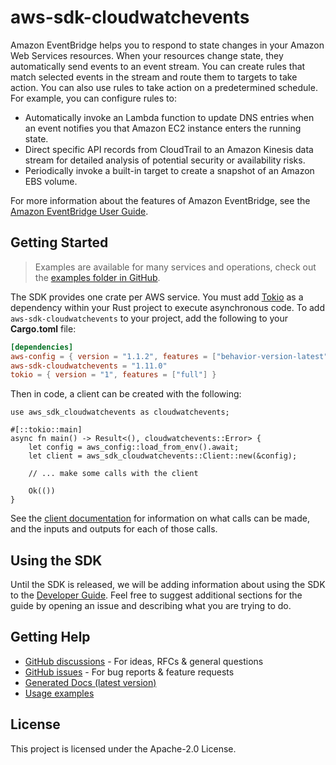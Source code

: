 # aws-sdk-cloudwatchevents

Amazon EventBridge helps you to respond to state changes in your Amazon Web Services resources. When your resources change state, they automatically send events to an event stream. You can create rules that match selected events in the stream and route them to targets to take action. You can also use rules to take action on a predetermined schedule. For example, you can configure rules to:
  - Automatically invoke an Lambda function to update DNS entries when an event notifies you that Amazon EC2 instance enters the running state.
  - Direct specific API records from CloudTrail to an Amazon Kinesis data stream for detailed analysis of potential security or availability risks.
  - Periodically invoke a built-in target to create a snapshot of an Amazon EBS volume.

For more information about the features of Amazon EventBridge, see the [Amazon EventBridge User Guide](https://docs.aws.amazon.com/eventbridge/latest/userguide).

## Getting Started

> Examples are available for many services and operations, check out the
> [examples folder in GitHub](https://github.com/awslabs/aws-sdk-rust/tree/main/examples).

The SDK provides one crate per AWS service. You must add [Tokio](https://crates.io/crates/tokio)
as a dependency within your Rust project to execute asynchronous code. To add `aws-sdk-cloudwatchevents` to
your project, add the following to your **Cargo.toml** file:

```toml
[dependencies]
aws-config = { version = "1.1.2", features = ["behavior-version-latest"] }
aws-sdk-cloudwatchevents = "1.11.0"
tokio = { version = "1", features = ["full"] }
```

Then in code, a client can be created with the following:

```rust,no_run
use aws_sdk_cloudwatchevents as cloudwatchevents;

#[::tokio::main]
async fn main() -> Result<(), cloudwatchevents::Error> {
    let config = aws_config::load_from_env().await;
    let client = aws_sdk_cloudwatchevents::Client::new(&config);

    // ... make some calls with the client

    Ok(())
}
```

See the [client documentation](https://docs.rs/aws-sdk-cloudwatchevents/latest/aws_sdk_cloudwatchevents/client/struct.Client.html)
for information on what calls can be made, and the inputs and outputs for each of those calls.

## Using the SDK

Until the SDK is released, we will be adding information about using the SDK to the
[Developer Guide](https://docs.aws.amazon.com/sdk-for-rust/latest/dg/welcome.html). Feel free to suggest
additional sections for the guide by opening an issue and describing what you are trying to do.

## Getting Help

* [GitHub discussions](https://github.com/awslabs/aws-sdk-rust/discussions) - For ideas, RFCs & general questions
* [GitHub issues](https://github.com/awslabs/aws-sdk-rust/issues/new/choose) - For bug reports & feature requests
* [Generated Docs (latest version)](https://awslabs.github.io/aws-sdk-rust/)
* [Usage examples](https://github.com/awslabs/aws-sdk-rust/tree/main/examples)

## License

This project is licensed under the Apache-2.0 License.

